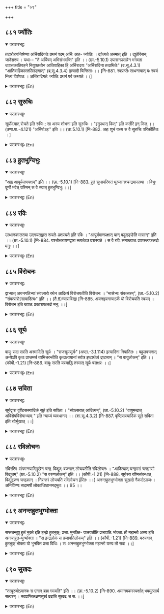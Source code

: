 +++
title = "०९"

+++

## ८८१  र्ज्योतिः
<details open><summary>पराशरभट्टः</summary>

तदारोहणनिश्रेण्या अर्चिरादिगतेः प्रथमं पदम् अर्चिः आह- ज्योतिः । द्योत्यते अस्मात् इति । द्युतेरिसन् जादेशश्च । यथा-- "ते अर्चिषम् अभिसंभवन्ति" इति ।। (छा.-5.10.1) उपासनप्रसन्नेन भगवता उपासकातिवहने नियुक्तत्वेन आतिवाहिका हि अर्चिरादयः "अर्चिरादिना तत्प्रथितेः" (ब्र.सू.4.3.1) "आतिवाहिकास्तल्लिङ्गात्" (ब्र,सू.4.3.4) इत्यादौ चिन्तिताः ।। [नि-881. स्वप्राप्तेः साधनत्वात् यः स्वयं नित्यं विशेषतः । अर्चिरादिगतेः ज्योतिः प्रथमं पर्व कथ्यते ।।]
</details>

<details><summary>पराशरभट्टः (En)</summary>

The Light. This is the first step in the Supreme Abode. This is the first step in the Supreme Abode. This is called Jyothi because things are illuminated by it. "They reach Archih (the domain of Light)". (The words 'Archih' and Jyotih' are synonyms.) Archih and other deities are known as 'आतिवाहिका-s' (Escorting Angels), because they have pleased the Lord and earned His grace by their उपासना or Meditation). This topic has been discussed in the following Brahma सूत्रा-s : "The मुक्ताs (Released Souls) are led along the stages beginning with Archi (Light), and this is well-known in the उपनिषद्c Texts." "Archih and other deities are known as आतिवाहिका-s (Escorting Angels) because of the nature of their duty which is to lead the मुक्ता-s to the Supreme Abode." (There are twelve such Escorting Angels and Archih is the first. The others are : 2. Ahas (day); 3. Sukla-पक्ष (the bright fortnight); 4. उत्तरायण (Summer solstice); 5. Samvathsara (Year); 6. वायु (Wind); 7. Su:rya (Sun); 8. Chandra (Moon); 9. Vidyuth (Lightning); 0. वरुण (Lord of the ocean); 11. Indra (Lord of gods); and 12. Brahma (the Creator); Names 881 to 889 are said to signify the twelve Escorting Angels who are presided over by भगवान् .)
</details>

## ८८२  सुरुचिः
<details open><summary>पराशरभट्टः</summary>

सूर्योदयात् रोचते इति रुचिः ; सा अस्य शोभना इति सुरुचिः । "इगुपधात् कित्" इति कर्तरि इन् कित् ।। (उणा.पा.-4.121) "अर्चिषोऽहः" इति ।। (छा.5.10.1) [नि-882. अहः शुभं यस्य स वै सुरुचिः परिकीर्तितः । ]
</details>

<details><summary>पराशरभट्टः (En)</summary>

He of lovely effulgence. The day is effulgent because of the Sun-rise. भगवान् is Suruchi since, He is endowed with that lovely effulgence. "From the Light to the Day" is the Sruthi. (The deity presiding over Day is the next escort appointed by the Lord for the Muktha. This is the second step in the path beginning with Archi.) "After a verb ending in a consonant, but preceded by 'I', 'u', 'r' (long or short), comes the affix 'kith'". The affix 'in has been added to the verb to denote the sense of the Nominative case. There is the 'kith' affix also.
</details>

## ८८३  हुतभुग्विभुः
<details open><summary>पराशरभट्टः</summary>

"अह्न आपूर्यमाणपक्षम्" इति ।। (छा.-5.10.1) [नि-883. हुतं सुधापरिणतं भुञ्जानश्चन्द्रमास्तथा । विभुः पूर्णो भवेत् यस्मिन् स वै स्यात् हुतभुग्विभुः ।।]
</details>

<details><summary>पराशरभट्टः (En)</summary>

He that is the light fortnight. (This is one name. Here Hutha-bhuk signifies the Moon who consumes (bhuk) what is offered in the fire (hutha) after turning it into nectar. भगवन् is that half of the month in which the moon waxes into full moon i.e. the light fortnight consuming the sacrifical offering which turn into nectar. (This is the third step in the Archir-आदि path-the Path beginning with Archi.) "From the Day to the growing Fortnight (Sukla-पक्ष ).
</details>

## ८८४  रविः
<details open><summary>पराशरभट्टः</summary>

उत्थानकालतया उदगयतद्वारा रूयते-प्रशस्यते इति रविः । "आपूर्यमाणपक्षात् यान् षडुदङ्ङेति मासान्" इति ।। (छा.-5.10.1) [नि-884. यश्चोत्तरायणद्वारा रूयतेऽत्र प्रशस्यते । स वै रविः समाख्यातः प्राशस्त्यफलदो मनुः ।।]
</details>

<details><summary>पराशरभट्टः (En)</summary>

He who is praised by virtue of His being the Summer solstice. उत्तरायण is the period in which the Sun begins his movement towards the North. भगवान् is called Ravi by virtue of His being praised (रूयते ) thus (This is the fourth step in the आर्चिरादिमार्ग .) "(They attain) from the bright fortnight the six months which belong to the northern progress of the Sun."
</details>

## ८८५  र्विरोचनः
<details open><summary>पराशरभट्टः</summary>

द्वाभ्यात् अयनगतिभ्यां संवत्सरो रथेन आदित्यं विरोचयतीति विरोचनः । "मासेभ्यः संवत्सरम्", (छा.-5.10.2) "संवत्सरोऽसावादित्यः" इति ।। (तै.6)न्यासविद्या [नि-885. अयनद्वयगत्याऽर्कं यो विरोचयति स्वयम् । विरोचन इति ख्यातः प्रकाशफलदो मनुः ।।]
</details>

<details><summary>पराशरभट्टः (En)</summary>

The Illuminant. भगवान् is the year which illuminates the Sun when he rises his chariot through the two अयनाs (periods of six moths. i.e. उत्तरायण and दक्षिणायण (the Summer solsticeand the winter solstice). (This is the fifth step). "From the months (they attain) the year." "This Sun is the Year."
</details>

## ८८६  सूर्यः
<details open><summary>पराशरभट्टः</summary>

वायुः सदा सरति अस्मादिति सूर्यः । "राजसूयसूर्यः" (अष्टा.-3.1.114) इत्यादिना निपातितः । बहुलवचनात् अन्येऽपि कृतः प्राप्तमर्थ व्यभिचरन्तीति कृत्प्रत्ययानां सर्वत्र इष्टार्थत्वं द्रष्टव्यम् । "स वायुलोकम्" इति ।। (कौषी.-1.21) [नि-886. वायुः सरति यस्माद्धि तस्मात् सूर्यः षडक्षरः ।।]
</details>

<details><summary>पराशरभट्टः (En)</summary>

The source of movement for the wind. He is called सूर्य since the Wind always moves out of Him. "The words "राज-सूर्य " 'सूय ' etc. Are irregularly formed by the addition of the affix 'क्यप् )." As the rule with reference to the 'krit' and Iyut' affixes has got wide application, and the meaning of the 'kruth' affix also is not restricted, we can interpret a word with the 'kruth' affix in a way suitable to the context. ( The word 'सूर्य ' is derived from 'sr' (to move) and is given the desired meaning.) "He (the जीव ) goes to the वायुलोक ." This is the sixth step in the Archirdi Path'
</details>

## ८८७  सविता
<details open><summary>पराशरभट्टः</summary>

सूर्यद्वारा वृष्टिसस्यादिकं सूते इति सविता । "संवत्सरात् आदित्यम्", (छा.-5.10.2) "वायुमब्दात् अविशेषविशेषाभ्याम् " इति न्याय्यं व्यवधानम् ।। (शा.सू.4.3.2) [नि-887. वृष्टिसस्यादिकं सूते सविता इति रवेर्भुखात् ।।]
</details>

<details><summary>पराशरभट्टः (En)</summary>

He who produces (i.e. the sun) भगवान् produces through the Sun as the medium rain crops etc. Therefore He is called Savitha (आदित्या ). "(The जीव ) goes from the Year to आदित्या ." "वायु (has to come) after the year, because of general and particular terms to show it." It is pertinent to introduce वायु between the Samvathsara and the आदित्या since, there are Upanishadic texts which declare that the जीवा goes from the संवत्सर (Year) to वायुलोक i.e. 'देव लोक'. So it must be taken that the जीव goes from the संवत्सर to वायु , and from there to the Sun. (who is the seventh step in the Path).
</details>

## ८८८  रविलोचनः
<details open><summary>पराशरभट्टः</summary>

रविरश्मि-लंक्रान्त्यादिमुखेन चन्द्र-विद्युद्-वरुणान् लोचयतीति रविलोचनः । "आदित्यात् चन्द्रमसं चन्द्रमसो विद्युतम्" (छा.-5.10.2) "स वरुणलोकम्" इति ।। (कौषी.-1.21) [नि-888. सूर्यस्य रश्मिसंबन्धात् विद्युद्वरुण चन्द्रकान् । निरन्तरं लोचयति रविलोचन ईरितः ।।] अनन्तहुतभुग्भोक्ता सुखदो नैकदोऽग्रजः । अनिर्विण्णः सदामर्षी लोकाधिष्ठानमद्भुतः ।। 95 ।।
</details>

<details><summary>पराशरभट्टः (En)</summary>

He Who illuminates through the rays of the sun. भगवान् is रविलोचन since, He makes the Moon the Lightning and वरुण shine by means of the Sun's rays reflecting on them. These three are the eighth, ninth and tenth steps in the अर्चरादि पाठ .) "(The जीवा goes) from the आदित्या to the Moon, and from the Moon to the Lightning." "Then He goes to वरुण लोक ."
</details>

## ८८९  अनन्तहुतभुग्भोक्ता
<details open><summary>पराशरभट्टः</summary>

सप्ततन्तुषु हुतं भुक्ते इति इन्द्रो हुतभुक्; प्रजाः भुनक्ति- पालयतीति प्रजापतिः भोक्ताः तौ महान्तौ अस्य इति अनन्तहुत-भुग्भोक्ता । "स इन्द्रलोकं स प्रजापतिलोकम्" इति ।। (कौषी.-1.21) [नि-889. मरुत्त्वान् हुतभुक् भोक्ता यो भुनक्ति प्रजा विधिः । सः अनन्तहुतभुग्भोक्ता महान्तो यस्य तौ सदा ।।]
</details>

<details><summary>पराशरभट्टः (En)</summary>

he who is Indra and Brhama of immeasureable greatness. He Who is Indra and Brahma of immeasurable greatness. Indra is called 'Hutha-bhuk', because he consumes what is offered as an oblation in sacrifices in the fire. Brahma is called भोक्ता because He is the protector of the beings in the Universe. Both of them possessed of immense greatness are under His control. so भगवान् is Anantha-hutha bhuk-भोक्ता . Indra and Brahma work for the Lord in escorting the जीवा in the Archiradi-Path. They are the eleventh and twelth steps which are the last in the Path.) "He (the released soul) comes to the Indra लोक ; and then he comes to the प्रजापति लोक (i.e. the world of Brahma)."
</details>

## ८९०  सुखदः
<details open><summary>पराशरभट्टः</summary>

"तत्पुरुषोऽमानवः स एनान् ब्रह्म गमयति" इति ।। (छा.-5.10.2) [नि-890. अमानवकरस्पर्शात् भवमुत्सार्य सत्वरम् । स्वप्राप्तिलक्षणसुखं ददाति सुखदः च सः ।।]
</details>

<details><summary>पराशरभट्टः (En)</summary>

The giver of the bliss. By the touch of अमानव ( a celestial deity) the Lord dispels the contact with the world along with the latent impressions and confers Bliss on the जीवा when the latter reaches Him. He is Sukhadah. "Then the Celestial पुरुष ,अमानव by name comes and leads these freed souls to the Supreme Being."
</details>

